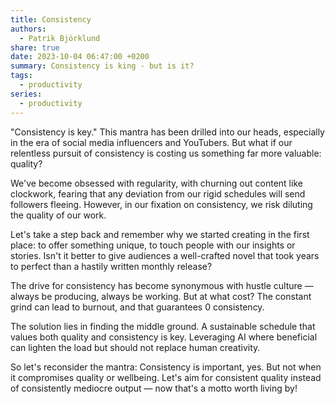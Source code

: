 ```yaml
---
title: Consistency
authors:
  - Patrik Björklund
share: true
date: 2023-10-04 06:47:00 +0200
summary: Consistency is king - but is it?
tags:
  - productivity
series:
  - productivity
---
```

"Consistency is key." This mantra has been drilled into our heads, especially in the era of social media influencers and YouTubers. But what if our relentless pursuit of consistency is costing us something far more valuable: quality? 

We've become obsessed with regularity, with churning out content like clockwork, fearing that any deviation from our rigid schedules will send followers fleeing. However, in our fixation on consistency, we risk diluting the quality of our work. 

Let's take a step back and remember why we started creating in the first place: to offer something unique, to touch people with our insights or stories. Isn't it better to give audiences a well-crafted novel that took years to perfect than a hastily written monthly release?

The drive for consistency has become synonymous with hustle culture — always be producing, always be working. But at what cost? The constant grind can lead to burnout, and that guarantees 0 consistency.

The solution lies in finding the middle ground. A sustainable schedule that values both quality and consistency is key. Leveraging AI where beneficial can lighten the load but should not replace human creativity.

So let's reconsider the mantra: Consistency is important, yes. But not when it compromises quality or wellbeing. Let's aim for consistent quality instead of consistently mediocre output — now that's a motto worth living by!